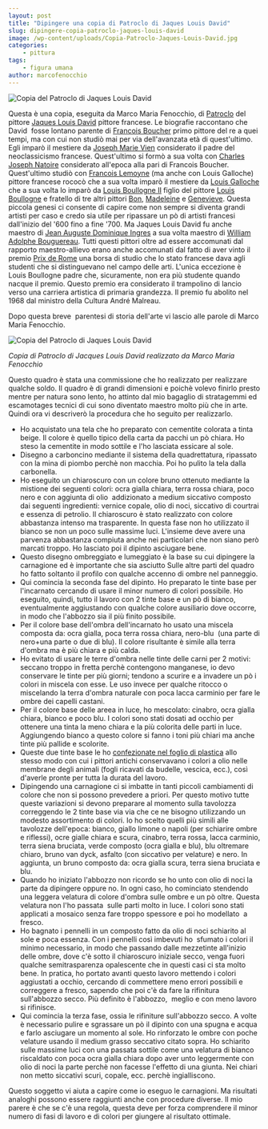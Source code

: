 ```yaml
---
layout: post
title: "Dipingere una copia di Patroclo di Jaques Louis David"
slug: dipingere-copia-patroclo-jaques-louis-david
image: /wp-content/uploads/Copia-Patroclo-Jaques-Louis-David.jpg
categories:
    - pittura
tags:
    - figura umana
author: marcofenocchio
---
```


![Copia del Patroclo di Jaques Louis David](https://www.disegnoepittura.it/wp-content/uploads/Copia-Patroclo-Jaques-Louis-David.jpg "Copia del Patroclo di Jaques Louis David")

Questa è una copia, eseguita da Marco Maria Fenocchio, di [Patroclo](https://it.wikipedia.org/wiki/Patroclo) del pittore [Jaques Louis David](https://it.wikipedia.org/wiki/Jacques-Louis_David) pittore francese. Le biografie raccontano che David  fosse lontano parente di [Francois Boucher](https://it.wikipedia.org/wiki/Fran%C3%A7ois_Boucher) primo pittore del re a quei tempi, ma con cui non studiò mai per via dell'avanzata età di quest'ultimo. Egli imparò il mestiere da [Joseph Marie Vien](https://it.wikipedia.org/wiki/Joseph-Marie_Vien) considerato il padre del neoclassicismo francese. Quest'ultimo si formò a sua volta con [Charles Joseph Natoire](https://it.wikipedia.org/wiki/Charles-Joseph_Natoire) considerato all'epoca alla pari di Francois Boucher. Quest'ultimo studiò con [Francois Lemoyne](https://it.wikipedia.org/wiki/Fran%C3%A7ois_Lemoyne) (ma anche con Louis Galloche) pittore francese rococò che a sua volta imparò il mestiere da [Louis Galloche](https://en.wikipedia.org/wiki/Louis_Galloche) che a sua volta lo imparò da [Louis Boullogne II](https://en.wikipedia.org/wiki/Louis_de_Boullogne) figlio del pittore [Louis Boullogne](https://en.wikipedia.org/wiki/Louis_Boullogne) e fratello di tre altri pittori [Bon](https://en.wikipedia.org/wiki/Bon_Boullogne), [Madeleine](https://en.wikipedia.org/wiki/Madeleine_Boullogne) e [Genevieve](https://it.wikipedia.org/wiki/Genevi%C3%A8ve_Boullogne). Questa piccola genesi ci consente di capire come non sempre si diventa grandi artisti per caso e credo sia utile per ripassare un pò di artisti francesi dall'inizio del '600 fino a fine '700. Ma Jaques Louis David fu anche maestro di [Jean Auguste Dominique Ingres](https://it.wikipedia.org/wiki/Jean_Auguste_Dominique_Ingres) a sua volta maestro di [William Adolphe Bouguereau](https://it.wikipedia.org/wiki/William-Adolphe_Bouguereau). Tutti questi pittori oltre ad essere accomunati dal rapporto maestro-allievo erano anche accomunati dal fatto di aver vinto il premio [Prix de Rome](https://it.wikipedia.org/wiki/Prix_de_Rome#Elenco_dei_vincitori_per_la_pittura) una borsa di studio che lo stato francese dava agli studenti che si distinguevano nel campo delle arti. L'unica eccezione è Louis Boullogne padre che, sicuramente, non era più studente quando nacque il premio. Questo premio era considerato il trampolino di lancio verso una carriera artistica di primaria grandezza. Il premio fu abolito nel 1968 dal ministro della Cultura André Malreau.

Dopo questa breve  parentesi di storia dell'arte vi lascio alle parole di Marco Maria Fenocchio.

![Copia del Patroclo di Jaques Louis David](https://www.disegnoepittura.it/wp-content/uploads/Copia-Patroclo-Jaques-Louis-David.jpg "Copia del Patroclo di Jaques Louis David")

_Copia di Patroclo di Jacques Louis David realizzato da Marco Maria Fenocchio_

Questo quadro è stata una commissione che ho realizzato per realizzare qualche soldo. Il quadro è di grandi dimensioni e poichè volevo finirlo presto mentre per natura sono lento, ho attinto dal mio bagaglio di stratagemmi ed escamotages tecnici di cui sono diventato maestro molto più che in arte. Quindi ora vi descriverò la procedura che ho seguito per realizzarlo.

- Ho acquistato una tela che ho preparato con cementite colorata a tinta beige. Il colore è quello tipico della carta da pacchi un pò chiara. Ho steso la cementite in modo sottile e l'ho lasciata essicare al sole.
- Disegno a carboncino mediante il sistema della quadrettatura, ripassato con la mina di piombo perchè non macchia. Poi ho pulito la tela dalla carbonella.
- Ho eseguito un chiaroscuro con un colore bruno ottenuto mediante la mistione dei seguenti colori: ocra gialla chiara, terra rossa chiara, poco nero e con aggiunta di olio  addizionato a medium siccativo composto dai seguenti ingredienti: vernice copale, olio di noci, siccativo di courtrai e essenza di petrolio. Il chiaroscuro è stato realizzato con colore abbastanza intenso ma trasparente. In questa fase non ho utilizzato il bianco se non un poco sulle massime luci. L'insieme deve avere una parvenza abbastanza compiuta anche nei particolari che non siano però marcati troppo. Ho lasciato poi il dipinto asciugare bene.
- Questo disegno ombreggiato e lumeggiato è la base su cui dipingere la carnagione ed è importante che sia asciutto Sulle altre parti del quadro ho fatto soltanto il profilo con qualche accenno di ombre nel panneggio.
- Qui comincia la seconda fase del dipinto. Ho preparato le tinte base per l'incarnato cercando di usare il minor numero di colori possibile. Ho eseguito, quindi, tutto il lavoro con 2 tinte base e un pò di bianco, eventualmente aggiustando con qualche colore ausiliario dove occorre, in modo che l'abbozzo sia il più finito possibile.
- Per il colore base dell'ombra dell'incarnato ho usato una miscela composta da: ocra gialla, poca terra rossa chiara, nero-blu  (una parte di nero+una parte o due di blu). Il colore risultante è simile alla terra d'ombra ma è più chiara e più calda.
- Ho evitato di usare le terre d'ombra nelle tinte delle carni per 2 motivi: seccano troppo in fretta perchè contengono manganese, io devo conservare le tinte per più giorni; tendono a scurire e a invadere un pò i colori in miscela con esse. Le uso invece per qualche ritocco o miscelando la terra d'ombra naturale con poca lacca carminio per fare le ombre dei capelli castani.
- Per il colore base delle areea in luce, ho mescolato: cinabro, ocra gialla chiara, bianco e poco blu. I colori sono stati dosati ad occhio per ottenere una tinta la meno chiara e la più colorita delle parti in luce. Aggiungendo bianco a questo colore si fanno i toni più chiari ma anche tinte più pallide e scolorite.
- Queste due tinte base le ho [confezionate nel foglio di plastica](https://www.disegnoepittura.it/come-preparavano-conservavano-colori-olio-antichi-maestri/) allo stesso modo con cui i pittori antichi conservavano i colori a olio nelle membrane degli animali (fogli ricavati da budelle, vescica, ecc.), così d'averle pronte per tutta la durata del lavoro.
- Dipingendo una carnagione ci si imbatte in tanti piccoli cambiamenti di colore che non si possono prevedere a priori. Per questo motivo tutte queste variazioni si devono preparare al momento sulla tavolozza correggendo le 2 tinte base via via che ce ne bisogno utilizzando un modesto assortimento di colori. Io ho scelto quelli più simili alle tavolozze dell'epoca: bianco, giallo limone o napoli (per schiarire ombre e riflessi), ocre gialle chiara e scura, cinabro, terra rossa, lacca carminio, terra siena bruciata, verde composto (ocra gialla e blu), blu oltremare chiaro, bruno van dyck, asfalto (con siccativo per velature) e nero. In aggiunta, un bruno composto da: ocra gialla scura, terra siena bruciata e blu.
- Quando ho iniziato l'abbozzo non ricordo se ho unto con olio di noci la parte da dipingere oppure no. In ogni caso, ho cominciato stendendo una leggera velatura di colore d'ombra sulle ombre e un pò oltre. Questa velatura non l'ho passata  sulle parti molto in luce. I colori sono stati applicati a mosaico senza fare troppo spessore e poi ho modellato  a fresco.
- Ho bagnato i pennelli in un composto fatto da olio di noci schiarito al sole e poca essenza. Con i pennelli così imbevuti ho  sfumato i colori il minimo necessario, in modo che passando dalle mezzetinte all'inizio delle ombre, dove c'è sotto il chiaroscuro iniziale secco, venga fuori qualche semitrasparenza opalescente che in questi casi ci sta molto bene. In pratica, ho portato avanti questo lavoro mettendo i colori aggiustati a occhio, cercando di commettere meno errori possibili e correggere a fresco, sapendo che poi c'è da fare la rifinitura sull'abbozzo secco. Più definito è l'abbozzo,  meglio e con meno lavoro si rifinisce.
- Qui comincia la terza fase, ossia le rifiniture sull'abbozzo secco. A volte è necessario pulire e sgrassare un pò il dipinto con una spugna e acqua e farlo asciugare un momento al sole. Ho rinforzato le ombre con poche velature usando il medium grasso seccativo citato sopra. Ho schiarito sulle massime luci con una passata sottile come una velatura di bianco riscaldato con poca ocra gialla chiara dopo aver unto leggermente con olio di noci la parte perchè non facesse l'effetto di una giunta. Nei chiari non metto siccativi scuri, copale, ecc. perchè ingialliscono.

Questo soggetto vi aiuta a capire come io eseguo le carnagioni. Ma risultati analoghi possono essere raggiunti anche con procedure diverse. Il mio parere è che se c'è una regola, questa deve per forza comprendere il minor numero di fasi di lavoro e di colori per giungere al risultato ottimale.
